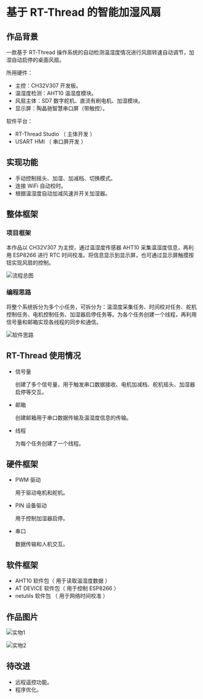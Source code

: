 # 基于 RT-Thread 的智能加湿风扇

## 作品背景

一款基于 RT-Thread 操作系统的自动检测温湿度情况进行风扇转速自动调节，加湿自动启停的桌面风扇。

所用硬件：

* 主控：CH32V307 开发板。
* 温湿度检测：AHT10 温湿度模块。
* 风扇主体：SD7 数字舵机、直流有刷电机、加湿模块。
* 显示屏：陶晶驰智慧串口屏（带触控）。

软件平台：

* RT-Thread Studio   （ 主体开发 ） 
* USART HMI             （ 串口屏开发 ）

## 实现功能

* 手动控制摇头、加湿、加减档、切换模式。
* 连接 WiFi 自动校时。
* 根据温湿度自动加减风速并开关加湿器。

## 整体框架

### 项目框架

本作品以 CH32V307 为主控，通过温湿度传感器 AHT10 采集温湿度信息，再利用 ESP8266 进行 RTC 时间校准。将信息显示到显示屏，也可通过显示屏触摸按钮实现风扇的控制。

![流程总图](https://github.com/hg0720/RT-Thread-Smart-fan/blob/main/assets/%E6%B5%81%E7%A8%8B%E6%80%BB%E5%9B%BE.png)

### 编程思路

将整个系统拆分为多个小任务，可拆分为：温湿度采集任务、时间校对任务、舵机控制任务、电机控制任务、加湿器启停任务等。为各个任务创建一个线程，再利用信号量和邮箱实现各线程的同步和通信。

![软件思路](https://github.com/hg0720/RT-Thread-Smart-fan/blob/main/assets/%E8%BD%AF%E4%BB%B6%E6%80%9D%E8%B7%AF.png)

## RT-Thread 使用情况

* 信号量

  创建了多个信号量，用于触发串口数据接收、电机加减档、舵机摇头、加湿器启停等交互。

* 邮箱

  创建邮箱用于串口数据传输及温湿度信息的传输。

* 线程

  为每个任务创建了一个线程。

## 硬件框架

* PWM 驱动

  用于驱动电机和舵机。

* PIN 设备驱动

  用于控制加湿器启停。

* 串口

  数据传输和人机交互。

## 软件框架

* AHT10 软件包（ 用于读取温湿度数据 ）
* AT DEVICE 软件包（ 用于控制 ESP8266 ）
* netutils 软件包 （ 用于网络时间校准 ）

## 作品图片

![实物1](https://github.com/hg0720/RT-Thread-Smart-fan/blob/main/assets/IMG_20220803_183028.jpg)

![实物2](https://github.com/hg0720/RT-Thread-Smart-fan/blob/main/assets/IMG_20220803_183101.jpg)

## 待改进

* 远程遥控功能。
* 程序优化。

